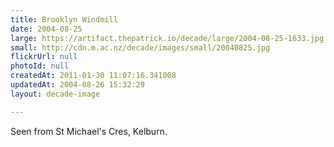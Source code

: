 ```yaml
---
title: Brooklyn Windmill
date: 2004-08-25
large: https://artifact.thepatrick.io/decade/large/2004-08-25-1633.jpg
small: http://cdn.m.ac.nz/decade/images/small/20040825.jpg
flickrUrl: null
photoId: null
createdAt: 2011-01-30 11:07:16.341008
updatedAt: 2004-08-26 15:32:29
layout: decade-image

---
```

Seen from St Michael's Cres, Kelburn.
